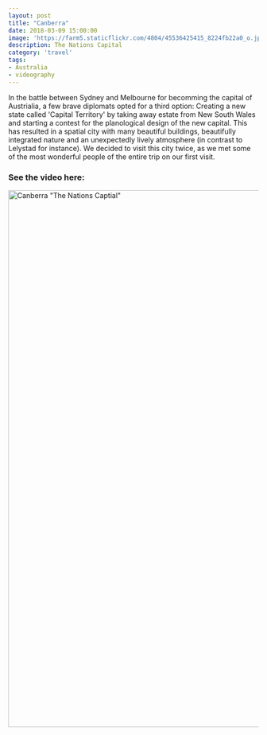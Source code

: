```yaml
---
layout: post
title: "Canberra"
date: 2018-03-09 15:00:00
image: 'https://farm5.staticflickr.com/4804/45536425415_8224fb22a0_o.jpg'
description: The Nations Capital
category: 'travel'
tags:
- Australia
- videography
---
```


In the battle between Sydney and Melbourne for becomming the capital of Austrialia, a few brave diplomats opted for a third option: Creating a new state called 'Capital Territory' by taking away estate from New South Wales and starting a contest for the planological design of the new capital. This has resulted in a spatial city with many beautiful buildings, beautifully integrated nature and an unexpectedly lively atmosphere (in contrast to Lelystad for instance). We decided to visit this city twice, as we met some of the most wonderful people of the entire trip on our first visit.

### See the video here:

<a data-flickr-embed="true"  href="https://www.flickr.com/photos/162779846@N06/45536425415/in/dateposted-public/" title="Canberra &quot;The Nations Captial&quot;"><img src="https://farm5.staticflickr.com/4804/45536425415_8224fb22a0_o.jpg" width="1920" height="1080" alt="Canberra &quot;The Nations Captial&quot;"></a><script async src="//embedr.flickr.com/assets/client-code.js" charset="utf-8"></script>
